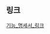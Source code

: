
## 링크

[기능_명세서_링크](https://docs.google.com/spreadsheets/d/1CbQbLCALUdjHUGvIa6bTxhOx3euKrZztteEftSsKqSU/edit?gid=0#gid=0)

